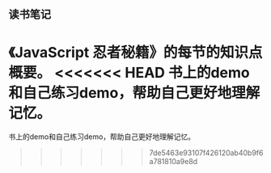 ## 读书笔记
《JavaScript 忍者秘籍》的每节的知识点概要。
<<<<<<< HEAD
书上的demo和自己练习demo，帮助自己更好地理解记忆。
=======

书上的demo和自己练习demo，帮助自己更好地理解记忆。
>>>>>>> 7de5463e93107f426120ab40b9f6a781810a9e8d

